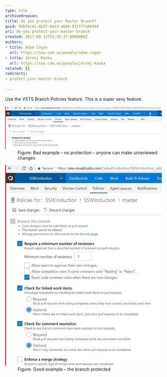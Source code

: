 ```yaml
---
type: rule
archivedreason: 
title: Do you protect your Master Branch?
guid: 93bfec41-6b37-4413-a660-931fffa88d44
uri: do-you-protect-your-master-branch
created: 2017-09-12T22:35:37.0000000Z
authors:
- title: Adam Cogan
  url: https://ssw.com.au/people/adam-cogan
- title: Jernej Kavka
  url: https://ssw.com.au/people/jernej-kavka
related: []
redirects:
- protect-your-master-branch

---
```


Use the VSTS Branch Policies feature. This is a super sexy feature.

<!--endintro-->
<dl class="badImage"><dt><img src="protect-branch-bad.jpg" alt="protect-branch-bad.jpg"></dt><dd>Figure: Bad example – no protection – anyone can make unreviewed changes</dd></dl><dl class="goodImage"><dt><img src="protect-branch-good.jpg" alt="protect-branch-good.jpg"></dt><dd>Figure: Good example – the branch protected</dd></dl>
